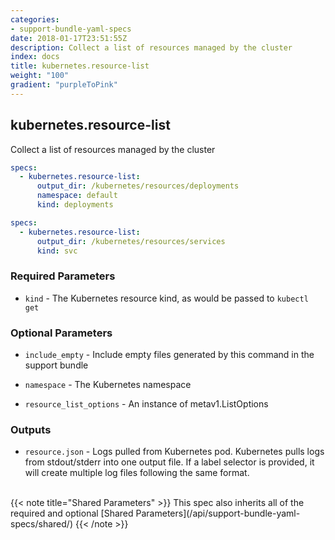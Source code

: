 ```yaml
---
categories:
- support-bundle-yaml-specs
date: 2018-01-17T23:51:55Z
description: Collect a list of resources managed by the cluster
index: docs
title: kubernetes.resource-list
weight: "100"
gradient: "purpleToPink"
---
```


## kubernetes.resource-list

Collect a list of resources managed by the cluster


```yaml
specs:
  - kubernetes.resource-list:
      output_dir: /kubernetes/resources/deployments
      namespace: default
      kind: deployments
```

```yaml
specs:
  - kubernetes.resource-list:
      output_dir: /kubernetes/resources/services
      kind: svc
```


### Required Parameters


- `kind` - The Kubernetes resource kind, as would be passed to `kubectl get`



### Optional Parameters


- `include_empty` - Include empty files generated by this command in the support bundle


- `namespace` - The Kubernetes namespace


- `resource_list_options` - An instance of metav1.ListOptions



### Outputs

    
- `resource.json` - Logs pulled from Kubernetes pod. Kubernetes pulls logs from stdout/stderr into one output file. If a label selector is provided, it will create multiple log files following the same format.


<br>
{{< note title="Shared Parameters" >}}
This spec also inherits all of the required and optional [Shared Parameters](/api/support-bundle-yaml-specs/shared/)
{{< /note >}}

    